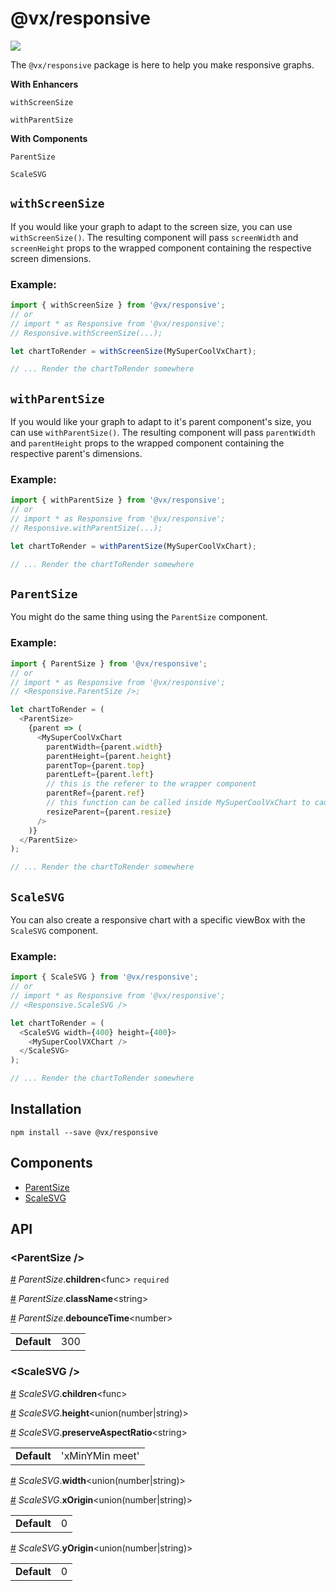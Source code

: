 # @vx/responsive

<a title="@vx/responsive npm downloads" href="https://www.npmjs.com/package/@vx/responsive">
  <img src="https://img.shields.io/npm/dm/@vx/responsive.svg?style=flat-square" />
</a>

The `@vx/responsive` package is here to help you make responsive graphs.

**With Enhancers**

`withScreenSize`

`withParentSize`

**With Components**

`ParentSize`

`ScaleSVG`

## `withScreenSize`

If you would like your graph to adapt to the screen size, you can use `withScreenSize()`. The resulting component will pass `screenWidth` and `screenHeight` props to the wrapped component containing the respective screen dimensions.

### Example:

```js
import { withScreenSize } from '@vx/responsive';
// or
// import * as Responsive from '@vx/responsive';
// Responsive.withScreenSize(...);

let chartToRender = withScreenSize(MySuperCoolVxChart);

// ... Render the chartToRender somewhere
```

## `withParentSize`

If you would like your graph to adapt to it's parent component's size, you can use `withParentSize()`. The resulting component will pass `parentWidth` and `parentHeight` props to the wrapped component containing the respective parent's dimensions.

### Example:

```js
import { withParentSize } from '@vx/responsive';
// or
// import * as Responsive from '@vx/responsive';
// Responsive.withParentSize(...);

let chartToRender = withParentSize(MySuperCoolVxChart);

// ... Render the chartToRender somewhere
```

## `ParentSize`

You might do the same thing using the `ParentSize` component.

### Example:

```js
import { ParentSize } from '@vx/responsive';
// or
// import * as Responsive from '@vx/responsive';
// <Responsive.ParentSize />;

let chartToRender = (
  <ParentSize>
    {parent => (
      <MySuperCoolVxChart
        parentWidth={parent.width}
        parentHeight={parent.height}
        parentTop={parent.top}
        parentLeft={parent.left}
        // this is the referer to the wrapper component
        parentRef={parent.ref}
        // this function can be called inside MySuperCoolVxChart to cause a resize of the wrapper component
        resizeParent={parent.resize}
      />
    )}
  </ParentSize>
);

// ... Render the chartToRender somewhere
```

## `ScaleSVG`

You can also create a responsive chart with a specific viewBox with the `ScaleSVG` component.

### Example:

```js
import { ScaleSVG } from '@vx/responsive';
// or
// import * as Responsive from '@vx/responsive';
// <Responsive.ScaleSVG />

let chartToRender = (
  <ScaleSVG width={400} height={400}>
    <MySuperCoolVXChart />
  </ScaleSVG>
);

// ... Render the chartToRender somewhere
```


## Installation

```
npm install --save @vx/responsive
```


## Components



  - [ParentSize](#parentsize-)
  - [ScaleSVG](#scalesvg-)

## API



### &lt;ParentSize /&gt;


<a name="ParentSize__children" href="#ParentSize__children">#</a> *ParentSize*.**children**&lt;func&gt; `required` 

<a name="ParentSize__className" href="#ParentSize__className">#</a> *ParentSize*.**className**&lt;string&gt;  

<a name="ParentSize__debounceTime" href="#ParentSize__debounceTime">#</a> *ParentSize*.**debounceTime**&lt;number&gt;  <table><tr><td><strong>Default</strong></td><td>300</td></td></table>

### &lt;ScaleSVG /&gt;


<a name="ScaleSVG__children" href="#ScaleSVG__children">#</a> *ScaleSVG*.**children**&lt;func&gt;  

<a name="ScaleSVG__height" href="#ScaleSVG__height">#</a> *ScaleSVG*.**height**&lt;union(number|string)&gt;  

<a name="ScaleSVG__preserveAspectRatio" href="#ScaleSVG__preserveAspectRatio">#</a> *ScaleSVG*.**preserveAspectRatio**&lt;string&gt;  <table><tr><td><strong>Default</strong></td><td>'xMinYMin meet'</td></td></table>

<a name="ScaleSVG__width" href="#ScaleSVG__width">#</a> *ScaleSVG*.**width**&lt;union(number|string)&gt;  

<a name="ScaleSVG__xOrigin" href="#ScaleSVG__xOrigin">#</a> *ScaleSVG*.**xOrigin**&lt;union(number|string)&gt;  <table><tr><td><strong>Default</strong></td><td>0</td></td></table>

<a name="ScaleSVG__yOrigin" href="#ScaleSVG__yOrigin">#</a> *ScaleSVG*.**yOrigin**&lt;union(number|string)&gt;  <table><tr><td><strong>Default</strong></td><td>0</td></td></table>
